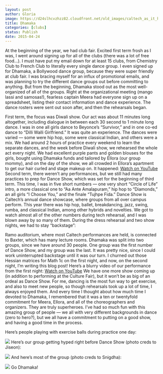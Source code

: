 ```yaml
---
layout: post
author: Gloria
image: https://d24slhcvzhzz82.cloudfront.net/old_images/caltech_as_it_happens/6a0105349b8251970b01b8d1053cbe970c.jpg
title: Dhamaka
categories: [clubs]
status: Publish
date: 2015-04-24
---
```


At the beginning of the year, we had club fair. Excited first term frosh as I was, I went around signing up for all of the clubs (there was a lot of free food…). I must have put my email down for at least 15 clubs, from Chemistry Club to French Club to literally every single dance group. I even signed up for Dhamaka, a Bollywood dance group, because they were super friendly at club fair. I was bracing myself for an influx of promotional emails, and was planning to try the different dance groups out before committing to anything. But from the beginning, Dhamaka stood out as the most well-organized of all of the groups. Right at the organizational meeting (mango lassi and samosas!), fearless captain Meera had everyone sign up on a spreadsheet, listing their contact information and dance experience. The dance rosters were sent out soon after, and then the rehearsals began.

First term, the focus was Diwali show. Our act was about 11 minutes long altogether, including dialogue in between each 30 second to 1 minute long dance. I was in one all girls dance to Beyonce’s “Survivor,” and in one co-ed dance to “Dilli Walli Girlfriend.” It was quite an experience. The dances were varied — some were hip hop, some were classical Indian, and others were a mix. We had around 2 hours of practice every weekend to learn the separate dances, and the week before Diwali show, we rehearsed the whole act every night. We had excellent purple pants and golden blouses for the girls, bought using Dhamaka funds and tailored by Ellora (our group mommy), and on the day of the show, we all crowded in Ellora’s apartment to get our hair curled and stage makeup on. It happened:
[Watch on YouTube](https://www.youtube.com/watch?v=H1m9xZsUhks)
Second term, there weren’t any performances, but we still had many practices to prep for Dance Show, which was set for the beginning of third term. This time, I was in five short numbers — one very short “Circle of Life” intro, a more classical one to “Aa Ante Amalapuram,” hip hop to “Diamonds,” an all girls “I Choose You,” and the finale “Tujhpe Fida.” Dance Show is Caltech’s annual dance showcase, where groups from all over campus perform. This year there was hip hop, ballet, breakdancing, jazz, swing, rumba, and classical Indian, among other hybrids and novelties. We got to watch almost all of the other numbers during tech rehearsal, and I was blown away by so many of them. During the dress rehearsal and two show nights, we had to stay “backstage”:

Ramo auditorium, where most Caltech performances are held, is connected to Baxter, which has many lecture rooms. Dhamaka was split into two groups, since we have around 30 people. One group was the first number of Dance Show, and my group was the last. It was pretty nice, since I could work uninterrupted backstage until it was our turn. I churned out those Hessian matrices for Math 1c on the first night, and now, on the second night, I’m writing this blog post! Here’s a blurry video of our performance from the first night:
[Watch on YouTube](https://www.youtube.com/watch?v=jWCFCaQKgPg)
We have one more show coming up (in addition to performing at the Culture Fair), but it won’t be as big of an ordeal as Dance Show. For me, dancing is the most fun way to get exercise, and also to meet new people, so though rehearsals took up a lot of time, I always enjoyed them. And every time I thought about how much time I devoted to Dhamaka, I remembered that it was a ten or twentyfold commitment for Meera, Ellora, and all of the choreographers and organizers. They are truly superheroes. I’ve had so much fun with this amazing group of people — we all with very different backgrounds in dance (zero to hero?), but we all have a commitment to putting on a good show, and having a good time in the process.

Here’s people playing with exercise balls during practice one day:


![](https://d24slhcvzhzz82.cloudfront.net/old_images/caltech_as_it_happens/6a0105349b8251970b01bb081faf1a970d.jpg)
Here’s our group getting hyped right before Dance Show (photo creds to Jiseon):


![](https://d24slhcvzhzz82.cloudfront.net/old_images/caltech_as_it_happens/6a0105349b8251970b01b7c77baffd970b.jpg)
And here’s most of the group (photo creds to Snigdha):


![](https://d24slhcvzhzz82.cloudfront.net/old_images/caltech_as_it_happens/6a0105349b8251970b01b7c77bafff970b.jpg)
Go Dhamaka!
